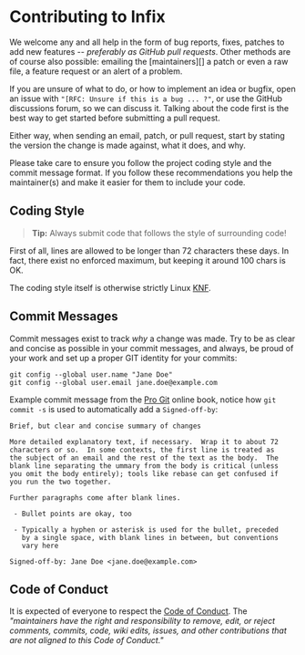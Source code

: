 Contributing to Infix
=====================

We welcome any and all help in the form of bug reports, fixes, patches
to add new features -- *preferably as GitHub pull requests*.  Other
methods are of course also possible: emailing the [maintainers][] a
patch or even a raw file, a feature request or an alert of a problem.

If you are unsure of what to do, or how to implement an idea or bugfix,
open an issue with `"[RFC: Unsure if this is a bug ... ?"`, or use the
GitHub discussions forum, so we can discuss it.  Talking about the code
first is the best way to get started before submitting a pull request.

Either way, when sending an email, patch, or pull request, start by
stating the version the change is made against, what it does, and why.

Please take care to ensure you follow the project coding style and the
commit message format.  If you follow these recommendations you help
the maintainer(s) and make it easier for them to include your code.


Coding Style
------------

> **Tip:** Always submit code that follows the style of surrounding code!

First of all, lines are allowed to be longer than 72 characters these
days.  In fact, there exist no enforced maximum, but keeping it around
100 chars is OK.

The coding style itself is otherwise strictly Linux [KNF][].


Commit Messages
---------------

Commit messages exist to track *why* a change was made.  Try to be as
clear and concise as possible in your commit messages, and always, be
proud of your work and set up a proper GIT identity for your commits:

    git config --global user.name "Jane Doe"
    git config --global user.email jane.doe@example.com

Example commit message from the [Pro Git][gitbook] online book, notice
how `git commit -s` is used to automatically add a `Signed-off-by`:

    Brief, but clear and concise summary of changes
    
    More detailed explanatory text, if necessary.  Wrap it to about 72
    characters or so.  In some contexts, the first line is treated as
    the subject of an email and the rest of the text as the body.  The
    blank line separating the ummary from the body is critical (unless
    you omit the body entirely); tools like rebase can get confused if
    you run the two together.
    
    Further paragraphs come after blank lines.
    
     - Bullet points are okay, too
    
     - Typically a hyphen or asterisk is used for the bullet, preceded
       by a single space, with blank lines in between, but conventions
       vary here
    
    Signed-off-by: Jane Doe <jane.doe@example.com>


Code of Conduct
---------------

It is expected of everyone to respect the [Code of Conduct][conduct].
The *"maintainers have the right and responsibility to remove, edit,
or reject comments, commits, code, wiki edits, issues, and other
contributions that are not aligned to this Code of Conduct."*

[1]:        ../doc/MAINTAINERS
[KNF]:      https://en.wikipedia.org/wiki/Kernel_Normal_Form
[gitbook]:  https://git-scm.com/book/ch5-2.html
[conduct]:  CODE-OF-CONDUCT.md
